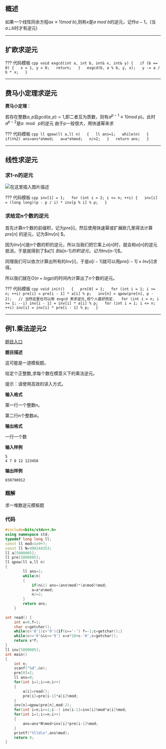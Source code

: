 ## 概述

如果一个线性同余方程$ax≡1(mod \ b)$,则称$x$是$a\ mod \ b$的逆元，记作$a-1$。(当$a⊥b$时才有逆元)

---

## 扩欧求逆元
??? 代码模板
    ```cpp
    void exgcd(int a, int b, int& x, int& y) {  
        if (b == 0) {  
        x = 1, y = 0;  
        return;  
        }  
        exgcd(b, a % b, y, x);  
        y -= a / b * x;  
    }  
    ```

---

## 费马小定理求逆元

**费马小定理**：

若存在整数$a,p$且$gcd(a,p)=1$,即二者互为质数，则有$a^{p-1}≡1(mod \ p)$。此时 $a^{p-2}$是$a\mod\ p$的逆元
由于p一般很大，用快速幂来求

??? 代码模板
    ```cpp
    ll qpow(ll a,ll n)  
    {  
        ll ans=1;  
        while(n)  
        {  
            if(n%2) ans=ans*a%mod;  
            a=a*a%mod;  
            n/=2;  
        }  
        return ans;  
    }  
    ```

---

## 线性求逆元

### 求1-n的逆元
![在这里插入图片描述](https://img-blog.csdnimg.cn/0638db47e4d5429fb7eb1438ab7e11ea.png)

??? 代码模板
    ```cpp
    inv[1] = 1;  
    for (int i = 2; i <= n; ++i) {  
        inv[i] = (long long)(p - p / i) * inv[p % i] % p;  
    }  
    ```


### 求给定n个数的逆元

首先计算$n$个数的前缀积，记为$pre[i]$，然后使用快速幂或扩展欧几里得法计算$pre[n]$ 的逆元，记为$Inv[n] $。

因为$Inv[n]$是$n$个数的积的逆元，所以当我们把它乘上$a[n]$时，就会和$a[n]$的逆元抵消，于是就得到了$a[1] $到$a[n-1]$的积逆元，记为$Inv[n-1]$。

同理我们可以依次计算出所有的$Inv[i]$，于是$a[i-1]$就可以用$pre[i-1] \times Inv[i]$求得。

所以我们就在$O(n+logp)$的时间内计算出了$n$个数的逆元。

??? 代码模板
    ```cpp
    void init()  
    {  
        pre[0] = 1;  
        for (int i = 1; i <= n; ++i) pre[i] = pre[i - 1] * a[i] % p;  
        inv[n] = qpow(pre[n], p - 2);  
        // 当然这里也可以用 exgcd 来求逆元,视个人喜好而定.  
        for (int i = n; i >= 1; --i) inv[i - 1] = inv[i] * a[i] % p;  
        for (int i = 1; i <= n; ++i) inv[i] = inv[i] * pre[i - 1] % p;  
    }  
    ```

---

## 例1.乘法逆元2

[题目入口](https://loj.ac/p/161)

**题目描述**

这可能是一道模板题。

给定个正整数,求每个数在模意义下的乘法逆元。

提示：请使用高效的读入方式。


**输入格式**

第一行一个整数n。

第二行n个整数ai。

**输出格式**

一行一个数

**输入样例**
```
5
4 7 8 12 123456
```
**输出样例**
```
650798912
```

### 题解

求一堆数逆元模板题

### 代码

```cpp
#include<bits/stdc++.h>  
using namespace std;  
typedef long long ll;  
const ll mod=1e9+7;  
const ll N=998244353;  
ll a[5000005];  
ll pre[5000005];  
ll qpow(ll a,ll n)  
{  
	    ll ans=1;  
	    while(n)  
	    {  
	        if(n&1) ans=(ans%mod)*(a%mod)%mod;  
	        a=a*a%mod;  
	        n/=2;  
	    }  
	    return ans;  
	}  
    
int read() {  
    int x=0,f=1;  
    char c=getchar();  
    while(c<'0'||c>'9'){if(c=='-') f=-1;c=getchar();}  
    while(c>='0'&&c<='9') x=x*10+c-'0',c=getchar();  
    return x*f;  
}  
ll inv[5000005];  
int main()  
{  
    int n;  
    scanf("%d",&n);  
    pre[0]=1;  
    ll ans=0;  
    for(int i=1;i<=n;i++)  
    {  
        a[i]=read();  
        pre[i]=pre[i-1]*a[i]%mod;  
    }  
    inv[n]=qpow(pre[n],mod-2);  
    for(int i=n;i>=1;i--) inv[i-1]=inv[i]%mod*a[i]%mod;  
    for(int i=1;i<=n;i++)  
    {  
        ans=ans*N%mod+inv[i]*pre[i-1]%mod;  
    }  
    printf("%lld\n",ans%mod);  
    return 0;  
}  
```







